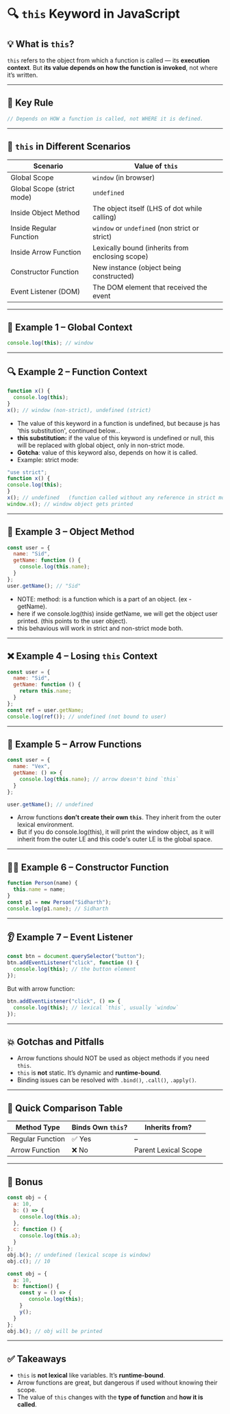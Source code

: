 # 🔍 `this` Keyword in JavaScript

## 💡 What is `this`?
`this` refers to the object from which a function is called — its **execution context**.
But **its value depends on how the function is invoked**, not where it’s written.

---

## 🔑 Key Rule
```js
// Depends on HOW a function is called, not WHERE it is defined.
```

---

## 🧭 `this` in Different Scenarios
| Scenario                   | Value of `this`                                 |
| -------------------------- | ----------------------------------------------- |
| Global Scope               | `window` (in browser)                           |
| Global Scope (strict mode) | `undefined`                                     |
| Inside Object Method       | The object itself (LHS of dot while calling)    |
| Inside Regular Function    | `window` or `undefined` (non strict or strict)  |
| Inside Arrow Function      | Lexically bound (inherits from enclosing scope) |
| Constructor Function       | New instance (object being constructed)         |
| Event Listener (DOM)       | The DOM element that received the event         |

---

## 🧪 Example 1 – Global Context
```js
console.log(this); // window
```

---

## 🔍 Example 2 – Function Context
```js
function x() {
  console.log(this);
}
x(); // window (non-strict), undefined (strict)
```
- The value of this keyword in a function is undefined, but because js has 'this substitution', continued below...
- **this substitution:** if the value of this keyword is undefined or null, this will be replaced with global object, only in non-strict mode.
- **Gotcha**: value of this keyword also, depends on how it is called.
- Example: strict mode:
```js
"use strict";
function x() {
console.log(this);
}
x(); // undefined   (function called without any reference in strict mode)
window.x(); // window object gets printed
``` 

---

## 🧠 Example 3 – Object Method
```js
const user = {
  name: "Sid",
  getName: function () {
    console.log(this.name);
  }
};
user.getName(); // "Sid"
```
- NOTE: method: is a function which is a part of an object. (ex - getName).
- here if we console.log(this) inside getName, we will get the object user printed. (this points to the user object).
- this behavious will work in strict and non-strict mode both.

---

## ❌ Example 4 – Losing `this` Context
```js
const user = {
  name: "Sid",
  getName: function () {
    return this.name;
  }
};
const ref = user.getName;
console.log(ref()); // undefined (not bound to user)
```

---

## 🏹 Example 5 – Arrow Functions
```js
const user = {
  name: "Vex",
  getName: () => {
    console.log(this.name); // arrow doesn't bind `this`
  }
};

user.getName(); // undefined
```
- Arrow functions **don’t create their own `this`**. They inherit from the outer lexical environment.
- But if you do console.log(this), it will print the window object, as it will inherit from the outer LE and this code's outer LE is the global space.

---

## 👷‍♂️ Example 6 – Constructor Function
```js
function Person(name) {
  this.name = name;
}
const p1 = new Person("Sidharth");
console.log(p1.name); // Sidharth
```

---

## 👂 Example 7 – Event Listener
```js
const btn = document.querySelector("button");
btn.addEventListener("click", function () {
  console.log(this); // the button element
});
```
But with arrow function:
```js
btn.addEventListener("click", () => {
  console.log(this); // lexical `this`, usually `window`
});
```

---

## 💥 Gotchas and Pitfalls
* Arrow functions should NOT be used as object methods if you need `this`.
* `this` is **not** static. It’s dynamic and **runtime-bound**.
* Binding issues can be resolved with `.bind()`, `.call()`, `.apply()`.

---

## 🧪 Quick Comparison Table
| Method Type      | Binds Own `this`? | Inherits from?       |
| ---------------- | ----------------- | -------------------- |
| Regular Function | ✅ Yes             | –                    |
| Arrow Function   | ❌ No              | Parent Lexical Scope |

---

## 🧙 Bonus
```js
const obj = {
  a: 10,
  b: () => {
    console.log(this.a);
  },
  c: function () {
    console.log(this.a);
  }
};
obj.b(); // undefined (lexical scope is window)
obj.c(); // 10
```

```js
const obj = {
  a: 10,
  b: function() {
    const y = () => {
       console.log(this);
    }
    y();
  }
};
obj.b(); // obj will be printed
```

---

## ✅ Takeaways
* `this` is **not lexical** like variables. It’s **runtime-bound**.
* Arrow functions are great, but dangerous if used without knowing their scope.
* The value of `this` changes with the **type of function** and **how it is called**.
